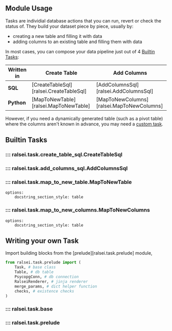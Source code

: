## Module Usage

Tasks are individial database actions that you can run, revert or check the status of.
They build your dataset piece by piece, usually by:

- creating a new table and filling it with data
- adding columns to an existing table and filling them with data

In most cases, you can compose your data pipeline just out of 4 [Builtin Tasks](#builtin-tasks):

| Written in | Create Table                            | Add Columns                               |
|------------|-----------------------------------------|-------------------------------------------|
| **SQL**    | [CreateTableSql][ralsei.CreateTableSql] | [AddColumnsSql][ralsei.AddColumnsSql]     |
| **Python** | [MapToNewTable][ralsei.MapToNewTable]   | [MapToNewColumns][ralsei.MapToNewColumns] |

However, if you need a dynamically generated table (such as a pivot table)
where the columns aren't known in advance,
you may need a [custom task](#writing-your-own-task).

## Builtin Tasks

### ::: ralsei.task.create_table_sql.CreateTableSql
### ::: ralsei.task.add_columns_sql.AddColumnsSql
### ::: ralsei.task.map_to_new_table.MapToNewTable
    options:
        docstring_section_style: table
### ::: ralsei.task.map_to_new_columns.MapToNewColumns
    options:
        docstring_section_style: table

## Writing your own Task

Import building blocks from the [prelude][ralsei.task.prelude] module,

```py
from ralsei.task.prelude import (
    Task, # base class
    Table, # db table
    PsycopgConn, # db connection
    RalseiRenderer, # jinja renderer
    merge_params, # dict helper function
    checks, # existence checks
)
```

### ::: ralsei.task.base
### ::: ralsei.task.prelude
